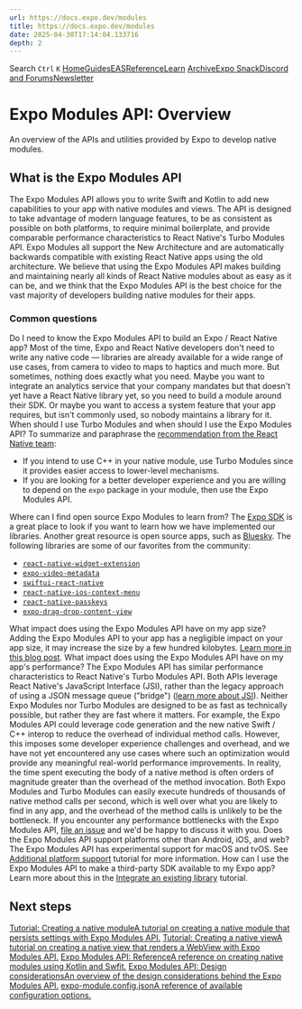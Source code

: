 ```yaml
---
url: https://docs.expo.dev/modules
title: https://docs.expo.dev/modules
date: 2025-04-30T17:14:04.133716
depth: 2
---
```


Search
`Ctrl` `K`
[Home](https://docs.expo.dev/)[Guides](https://docs.expo.dev/guides/overview)[EAS](https://docs.expo.dev/eas)[Reference](https://docs.expo.dev/versions/latest)[Learn](https://docs.expo.dev/tutorial/overview)
[Archive](https://docs.expo.dev/archive)[Expo Snack](https://snack.expo.dev)[Discord and Forums](https://chat.expo.dev)[Newsletter](https://expo.dev/mailing-list/signup)
# Expo Modules API: Overview
An overview of the APIs and utilities provided by Expo to develop native modules.
## What is the Expo Modules API
The Expo Modules API allows you to write Swift and Kotlin to add new capabilities to your app with native modules and views. The API is designed to take advantage of modern language features, to be as consistent as possible on both platforms, to require minimal boilerplate, and provide comparable performance characteristics to React Native's Turbo Modules API. Expo Modules all support the New Architecture and are automatically backwards compatible with existing React Native apps using the old architecture.
We believe that using the Expo Modules API makes building and maintaining nearly all kinds of React Native modules about as easy as it can be, and we think that the Expo Modules API is the best choice for the vast majority of developers building native modules for their apps.
### Common questions
Do I need to know the Expo Modules API to build an Expo / React Native app?
Most of the time, Expo and React Native developers don't need to write any native code — libraries are already available for a wide range of use cases, from camera to video to maps to haptics and much more.
But sometimes, nothing does exactly what you need. Maybe you want to integrate an analytics service that your company mandates but that doesn't yet have a React Native library yet, so you need to build a module around their SDK. Or maybe you want to access a system feature that your app requires, but isn't commonly used, so nobody maintains a library for it.
When should I use Turbo Modules and when should I use the Expo Modules API?
To summarize and paraphrase the [recommendation from the React Native team](https://github.com/react-native-community/discussions-and-proposals/blob/main/proposals/0759-react-native-frameworks.md#what-do-we-recommend-to-react-native-library-developers):
  * If you intend to use C++ in your native module, use Turbo Modules since it provides easier access to lower-level mechanisms.
  * If you are looking for a better developer experience and you are willing to depend on the `expo` package in your module, then use the Expo Modules API.


Where can I find open source Expo Modules to learn from?
The [Expo SDK](https://github.com/expo/expo/tree/main/packages) is a great place to look if you want to learn how we have implemented our libraries. Another great resource is open source apps, such as [Bluesky](https://github.com/bluesky-social/social-app/tree/main/modules).
The following libraries are some of our favorites from the community:
  * [`react-native-widget-extension`](https://github.com/bndkt/react-native-widget-extension)
  * [`expo-video-metadata`](https://github.com/hirbod/expo-video-metadata)
  * [`swiftui-react-native`](https://github.com/andrew-levy/swiftui-react-native)
  * [`react-native-ios-context-menu`](https://github.com/dominicstop/react-native-ios-context-menu)
  * [`react-native-passkeys`](https://github.com/peterferguson/react-native-passkeys)
  * [`expo-drag-drop-content-view`](https://github.com/AlirezaHadjar/expo-drag-drop-content-view)


What impact does using the Expo Modules API have on my app size?
Adding the Expo Modules API to your app has a negligible impact on your app size, it may increase the size by a few hundred kilobytes. [Learn more in this blog post](https://blog.expo.dev/embracing-expo-modules-in-your-react-native-projects-cd8ed4cbec3).
What impact does using the Expo Modules API have on my app's performance?
The Expo Modules API has similar performance characteristics to React Native's Turbo Modules API. Both APIs leverage React Native's JavaScript Interface (JSI), rather than the legacy approach of using a JSON message queue ("bridge") ([learn more about JSI](https://reactnative.dev/docs/the-new-architecture/landing-page#fast-javascriptnative-interfacing)).
Neither Expo Modules nor Turbo Modules are designed to be as fast as technically possible, but rather they are fast where it matters. For example, the Expo Modules API could leverage code generation and the new native Swift / C++ interop to reduce the overhead of individual method calls. However, this imposes some developer experience challenges and overhead, and we have not yet encountered any use cases where such an optimization would provide any meaningful real-world performance improvements. In reality, the time spent executing the body of a native method is often orders of magnitude greater than the overhead of the method invocation. Both Expo Modules and Turbo Modules can easily execute hundreds of thousands of native method calls per second, which is well over what you are likely to find in any app, and the overhead of the method calls is unlikely to be the bottleneck.
If you encounter any performance bottlenecks with the Expo Modules API, [file an issue](https://github.com/expo/expo/issues/new/choose) and we'd be happy to discuss it with you.
Does the Expo Modules API support platforms other than Android, iOS, and web?
The Expo Modules API has experimental support for macOS and tvOS. See [Additional platform support](https://docs.expo.dev/modules/additional-platform-support) tutorial for more information.
How can I use the Expo Modules API to make a third-party SDK available to my Expo app?
Learn more about this in the [Integrate an existing library](https://docs.expo.dev/modules/existing-library) tutorial.
## Next steps
[Tutorial: Creating a native moduleA tutorial on creating a native module that persists settings with Expo Modules API.](https://docs.expo.dev/modules/native-module-tutorial) [Tutorial: Creating a native viewA tutorial on creating a native view that renders a WebView with Expo Modules API.](https://docs.expo.dev/modules/native-view-tutorial) [Expo Modules API: ReferenceA reference on creating native modules using Kotlin and Swfit.](https://docs.expo.dev/modules/module-api) [Expo Modules API: Design considerationsAn overview of the design considerations behind the Expo Modules API.](https://docs.expo.dev/modules/design) [expo-module.config.jsonA reference of available configuration options.](https://docs.expo.dev/modules/module-config)

